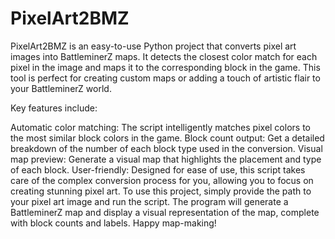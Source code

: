 # PixelArt2BMZ
PixelArt2BMZ is an easy-to-use Python project that converts pixel art images into BattleminerZ maps. It detects the closest color match for each pixel in the image and maps it to the corresponding block in the game. This tool is perfect for creating custom maps or adding a touch of artistic flair to your BattleminerZ world.

Key features include:

Automatic color matching: The script intelligently matches pixel colors to the most similar block colors in the game.
Block count output: Get a detailed breakdown of the number of each block type used in the conversion.
Visual map preview: Generate a visual map that highlights the placement and type of each block.
User-friendly: Designed for ease of use, this script takes care of the complex conversion process for you, allowing you to focus on creating stunning pixel art.
To use this project, simply provide the path to your pixel art image and run the script. The program will generate a BattleminerZ map and display a visual representation of the map, complete with block counts and labels. Happy map-making!
